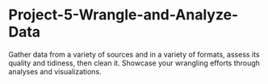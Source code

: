 # Project-5-Wrangle-and-Analyze-Data
Gather data from a variety of sources and in a variety of formats, assess its quality and tidiness, then clean it. Showcase your wrangling efforts through analyses and visualizations.
